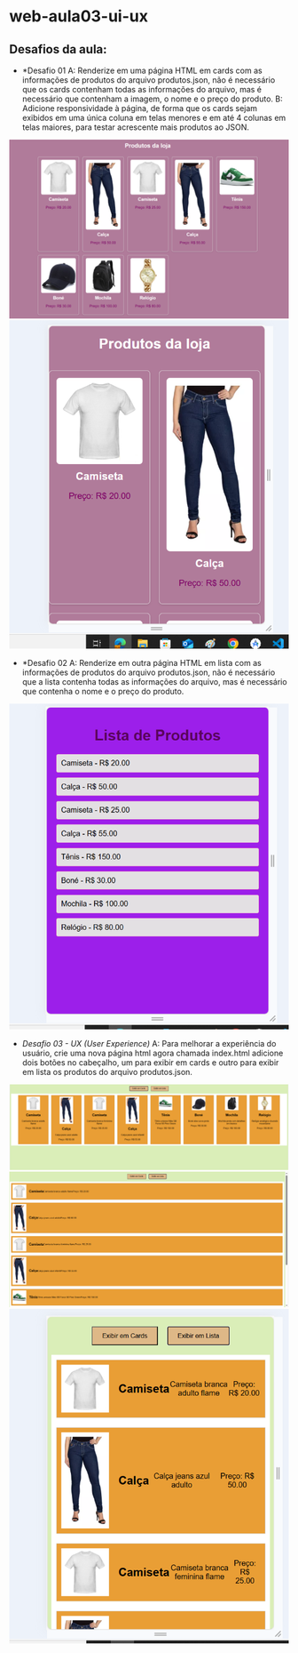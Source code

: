 # web-aula03-ui-ux

## Desafios da aula:

- *Desafio 01 
A: Renderize em uma página HTML em cards com as informações de produtos do arquivo produtos.json, não é necessário que os cards contenham todas as informações do arquivo, mas é necessário que contenham a imagem, o nome e o preço do produto.
B: Adicione responsividade à página, de forma que os cards sejam exibidos em uma única coluna em telas menores e em até 4 colunas em telas maiores, para testar acrescente mais produtos ao JSON.
<img src="desafio 1.png" alt="Site desafio 1">
<img src="mobile desafio 1.png" alt="Site desafio 1 visto pelo celular">

- *Desafio 02 
A: Renderize em outra página HTML em lista com as informações de produtos do arquivo produtos.json, não é necessário que a lista contenha todas as informações do arquivo, mas é necessário que contenha o nome e o preço do produto.
<img src="mobile desafio 2.png" alt="Site desafio 2 visto pelo celular">

- *Desafio 03 - UX (User Experience)*
A: Para melhorar a experiência do usuário, crie uma nova página html agora chamada index.html adicione dois botões no cabeçalho, um para exibir em cards e outro para exibir em lista os produtos do arquivo produtos.json.
<img src="desafio 3.png" alt="Site desafio 3">
<img src="desafioo 3.png" alt="Site desafio 3">
<img src="mobile desafio 3.png" alt="Site desafio 3 visto pelo celular">
